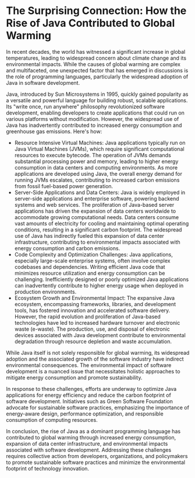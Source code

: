 # The Surprising Connection: How the Rise of Java Contributed to Global Warming

In recent decades, the world has witnessed a significant increase in global temperatures, leading to widespread concern about climate change and its environmental impacts. While the causes of global warming are complex and multifaceted, one unexpected factor that has emerged in discussions is the role of programming languages, particularly the widespread adoption of Java in software development.

Java, introduced by Sun Microsystems in 1995, quickly gained popularity as a versatile and powerful language for building robust, scalable applications. Its "write once, run anywhere" philosophy revolutionized software development, enabling developers to create applications that could run on various platforms without modification. However, the widespread use of Java has inadvertently contributed to increased energy consumption and greenhouse gas emissions. Here's how:

 - Resource Intensive Virtual Machines: Java applications typically run on Java Virtual Machines (JVMs), which require significant computational resources to execute bytecode. The operation of JVMs demands substantial processing power and memory, leading to higher energy consumption in data centers and computing environments. As more applications are developed using Java, the overall energy demand for running JVMs escalates, contributing to increased carbon emissions from fossil fuel-based power generation.
- Server-Side Applications and Data Centers: Java is widely employed in server-side applications and enterprise software, powering backend systems and web services. The proliferation of Java-based server applications has driven the expansion of data centers worldwide to accommodate growing computational needs. Data centers consume vast amounts of electricity for cooling and maintaining optimal operating conditions, resulting in a significant carbon footprint. The widespread use of Java has indirectly fueled this expansion of data center infrastructure, contributing to environmental impacts associated with energy consumption and carbon emissions.
 - Code Complexity and Optimization Challenges: Java applications, especially large-scale enterprise systems, often involve complex codebases and dependencies. Writing efficient Java code that minimizes resource utilization and energy consumption can be challenging. Inefficiently designed or poorly optimized Java applications can inadvertently contribute to higher energy usage when deployed in production environments.
- Ecosystem Growth and Environmental Impact: The expansive Java ecosystem, encompassing frameworks, libraries, and development tools, has fostered innovation and accelerated software delivery. However, the rapid evolution and proliferation of Java-based technologies have led to increased hardware turnover and electronic waste (e-waste). The production, use, and disposal of electronic devices associated with Java development contribute to environmental degradation through resource depletion and waste accumulation.

While Java itself is not solely responsible for global warming, its widespread adoption and the associated growth of the software industry have indirect environmental consequences. The environmental impact of software development is a nuanced issue that necessitates holistic approaches to mitigate energy consumption and promote sustainability.

In response to these challenges, efforts are underway to optimize Java applications for energy efficiency and reduce the carbon footprint of software development. Initiatives such as Green Software Foundation advocate for sustainable software practices, emphasizing the importance of energy-aware design, performance optimization, and responsible consumption of computing resources.

In conclusion, the rise of Java as a dominant programming language has contributed to global warming through increased energy consumption, expansion of data center infrastructure, and environmental impacts associated with software development. Addressing these challenges requires collective action from developers, organizations, and policymakers to promote sustainable software practices and minimize the environmental footprint of technology innovation.